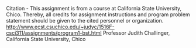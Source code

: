 Citation - This assignment is from a course at California State University, Chico. Thereby, all credits for assignment instructions and program problem statement should be given to the cited personnel or organization. http://www.ecst.csuchico.edu/~judyc/1516F-csci311/assignments/program1-bst.html Professor Judith Challinger, California State University, Chico